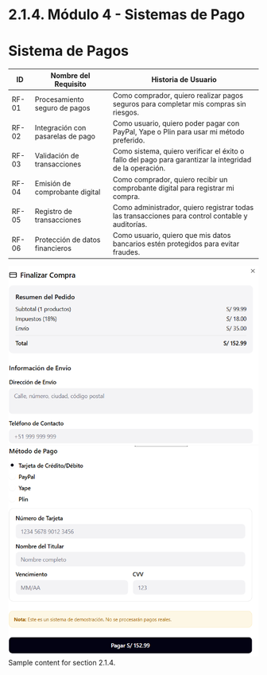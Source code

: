 # 2.1.4. Módulo 4 - Sistemas de Pago
# Sistema de Pagos

| **ID** | **Nombre del Requisito** | **Historia de Usuario** |
|--------|----------------------------|---------------------------|
| RF-01 | Procesamiento seguro de pagos | Como comprador, quiero realizar pagos seguros para completar mis compras sin riesgos. |
| RF-02 | Integración con pasarelas de pago | Como usuario, quiero poder pagar con PayPal, Yape o Plin para usar mi método preferido. |
| RF-03 | Validación de transacciones | Como sistema, quiero verificar el éxito o fallo del pago para garantizar la integridad de la operación. |
| RF-04 | Emisión de comprobante digital | Como comprador, quiero recibir un comprobante digital para registrar mi compra. |
| RF-05 | Registro de transacciones | Como administrador, quiero registrar todas las transacciones para control contable y auditorías. |
| RF-06 | Protección de datos financieros | Como usuario, quiero que mis datos bancarios estén protegidos para evitar fraudes. |
![Imagen1](MP1.png)
![Imagen1](MP2.png)
Sample content for section 2.1.4.